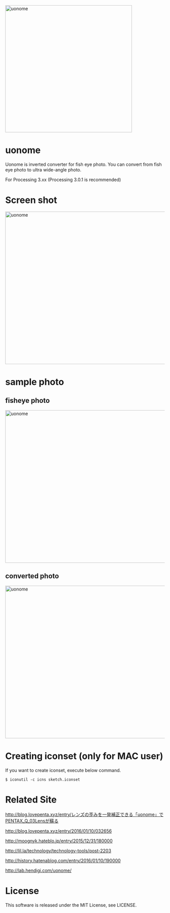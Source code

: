 <img src="https://raw.githubusercontent.com/wiki/karaage0703/uonome/008.png" alt="uonome" width="400" height="400">

# uonome
Uonome is inverted converter for fish eye photo.
You can convert from fish eye photo to ultra wide-angle photo.

For Processing 3.xx (Processing 3.0.1 is recommended)


# Screen shot
<img src="https://raw.githubusercontent.com/wiki/karaage0703/uonome/012.png" alt="uonome" width="640" height="480">

# sample photo

## fisheye photo
<img src="https://raw.githubusercontent.com/wiki/karaage0703/uonome/002.jpg" alt="uonome" width="640" height="480">


## converted photo

<img src="https://raw.githubusercontent.com/wiki/karaage0703/uonome/003.jpg" alt="uonome" width="640" height="480">



# Creating iconset (only for MAC user)

If you want to create iconset, execute below command.

~~~~
$ iconutil -c icns sketch.iconset
~~~~


# Related Site
http://blog.lovepenta.xyz/entry/レンズの歪みを一発補正できる「uonome」でPENTAX_Q_03Lensが蘇る

http://blog.lovepenta.xyz/entry/2016/01/10/032656

http://moognyk.hateblo.jp/entry/2015/12/31/180000

http://lil.la/technology/technology-tools/post-2203

http://history.hatenablog.com/entry/2016/01/10/190000

http://lab.hendigi.com/uonome/


# License
This software is released under the MIT License, see LICENSE.
